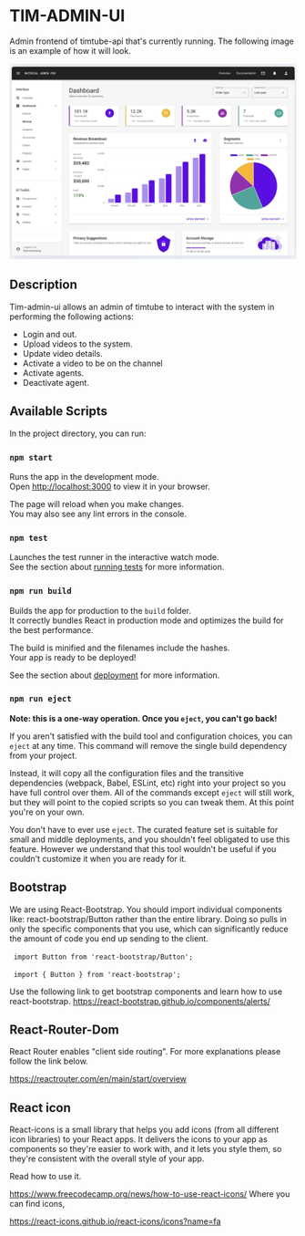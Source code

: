 # TIM-ADMIN-UI
Admin frontend of timtube-api that's currently running. The following image is an example of how it will
look.

![Example of Home page](./public/misc/dashboard.png)

## Description
Tim-admin-ui allows an admin of timtube to interact with the system in performing the following actions:
+ Login and out.
+ Upload videos to the system.
+ Update video details.
+ Activate a video to be on the channel
+ Activate agents.
+ Deactivate agent.


## Available Scripts

In the project directory, you can run:

### `npm start`

Runs the app in the development mode.\
Open [http://localhost:3000](http://localhost:3000) to view it in your browser.

The page will reload when you make changes.\
You may also see any lint errors in the console.

### `npm test`

Launches the test runner in the interactive watch mode.\
See the section about [running tests](https://facebook.github.io/create-react-app/docs/running-tests) for more information.

### `npm run build`

Builds the app for production to the `build` folder.\
It correctly bundles React in production mode and optimizes the build for the best performance.

The build is minified and the filenames include the hashes.\
Your app is ready to be deployed!

See the section about [deployment](https://facebook.github.io/create-react-app/docs/deployment) for more information.

### `npm run eject`

**Note: this is a one-way operation. Once you `eject`, you can't go back!**

If you aren't satisfied with the build tool and configuration choices, you can `eject` at any time. This command will remove the single build dependency from your project.

Instead, it will copy all the configuration files and the transitive dependencies (webpack, Babel, ESLint, etc) right into your project so you have full control over them. All of the commands except `eject` will still work, but they will point to the copied scripts so you can tweak them. At this point you're on your own.

You don't have to ever use `eject`. The curated feature set is suitable for small and middle deployments, and you shouldn't feel obligated to use this feature. However we understand that this tool wouldn't be useful if you couldn't customize it when you are ready for it.

## Bootstrap

We are using React-Bootstrap. You should import individual components like: react-bootstrap/Button rather than the entire library. Doing so pulls in only the specific components that you use, which can significantly reduce the amount of code you end up sending to the client.

 ` import Button from 'react-bootstrap/Button';`

 ` import { Button } from 'react-bootstrap';`
 
Use the following link to get bootstrap components and learn how to use react-bootstrap.
https://react-bootstrap.github.io/components/alerts/

## React-Router-Dom
React Router enables "client side routing".
For more explanations please follow the link below.

https://reactrouter.com/en/main/start/overview

## React icon
React-icons is a small library that helps you add icons (from all different icon libraries) 
to your React apps. It delivers the icons to your app as components so they're easier to work 
with, and it lets you style them, so they're consistent with the overall style of your app.

Read how to use it.

https://www.freecodecamp.org/news/how-to-use-react-icons/
Where you can find icons,

https://react-icons.github.io/react-icons/icons?name=fa

